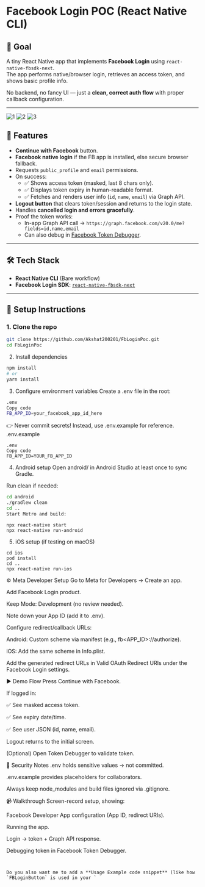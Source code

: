 # Facebook Login POC (React Native CLI)

## 📌 Goal
A tiny React Native app that implements **Facebook Login** using `react-native-fbsdk-next`.  
The app performs native/browser login, retrieves an access token, and shows basic profile info.

No backend, no fancy UI — just a **clean, correct auth flow** with proper callback configuration.

---
![1](https://github.com/user-attachments/assets/a9070d6a-4b82-464c-8bd6-b3b7ce36291c)
![2](https://github.com/user-attachments/assets/068befb7-33c5-411e-9149-ce71d63de3af)
![3](https://github.com/user-attachments/assets/80355730-cb03-499b-b533-8423d66fd93f)





## 🚀 Features
- **Continue with Facebook** button.
- **Facebook native login** if the FB app is installed, else secure browser fallback.
- Requests `public_profile` and `email` permissions.
- On success:
  - ✅ Shows access token (masked, last 8 chars only).
  - ✅ Displays token expiry in human-readable format.
  - ✅ Fetches and renders user info (`id`, `name`, `email`) via Graph API.
- **Logout button** that clears token/session and returns to the login state.
- Handles **cancelled login and errors gracefully**.
- Proof the token works:
  - In-app Graph API call → `https://graph.facebook.com/v20.0/me?fields=id,name,email`
  - Can also debug in [Facebook Token Debugger](https://developers.facebook.com/tools/debug/accesstoken).

---

## 🛠️ Tech Stack
- **React Native CLI** (Bare workflow)
- **Facebook Login SDK**: [`react-native-fbsdk-next`](https://github.com/thebergamo/react-native-fbsdk-next)

---



## 🔧 Setup Instructions

### 1. Clone the repo
```sh
git clone https://github.com/Akshat200201/FbLoginPoc.git
cd FbLoginPoc
```
2. Install dependencies
```sh
npm install
# or
yarn install
```
3. Configure environment variables
Create a .env file in the root:
```sh
.env
Copy code
FB_APP_ID=your_facebook_app_id_here
```
👉 Never commit secrets!
Instead, use .env.example for reference.
.env.example
```
.env
Copy code
FB_APP_ID=YOUR_FB_APP_ID
```
4. Android setup
Open android/ in Android Studio at least once to sync Gradle.

Run clean if needed:

```sh
cd android
./gradlew clean
cd ..
Start Metro and build:
```
```
npx react-native start
npx react-native run-android
```
5. iOS setup (if testing on macOS)

```
cd ios
pod install
cd ..
npx react-native run-ios
```

⚙️ Meta Developer Setup
Go to Meta for Developers → Create an app.

Add Facebook Login product.

Keep Mode: Development (no review needed).

Note down your App ID (add it to .env).

Configure redirect/callback URLs:

Android: Custom scheme via manifest (e.g., fb<APP_ID>://authorize).

iOS: Add the same scheme in Info.plist.

Add the generated redirect URLs in Valid OAuth Redirect URIs under the Facebook Login settings.

▶️ Demo Flow
Press Continue with Facebook.

If logged in:

✅ See masked access token.

✅ See expiry date/time.

✅ See user JSON (id, name, email).

Logout returns to the initial screen.

(Optional) Open Token Debugger to validate token.

🧹 Security Notes
.env holds sensitive values → not committed.

.env.example provides placeholders for collaborators.

Always keep node_modules and build files ignored via .gitignore.

📹 Walkthrough
Screen-record setup, showing:

Facebook Developer App configuration (App ID, redirect URIs).

Running the app.

Login → token + Graph API response.

Debugging token in Facebook Token Debugger.

```pgsql


Do you also want me to add a **Usage Example code snippet** (like how `FBLoginButton` is used in your `
```
